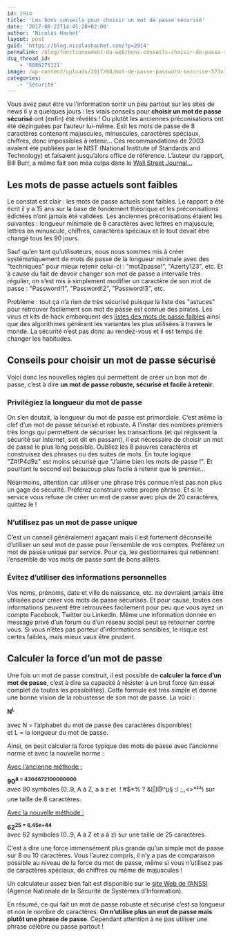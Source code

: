 ```yaml
---
id: 2914
title: 'Les bons conseils pour choisir un mot de passe sécurisé'
date: '2017-08-22T14:41:28+02:00'
author: 'Nicolas Hachet'
layout: post
guid: 'https://blog.nicolashachet.com/?p=2914'
permalink: /blog/fonctionnement-du-web/bons-conseils-choisir-de-passe-securise/
dsq_thread_id:
    - '6086275121'
image: /wp-content/uploads/2017/08/mot-de-passe-password-securise-573x322.jpg
categories:
    - 'Sécurité'
---
```


Vous avez peut être vu l’information sortir un peu partout sur les sites de news il y a quelques jours : les vrais conseils pour **choisir un mot de passe sécurisé** ont (enfin) été révélés ! Ou plutôt les anciennes préconisations ont été dézinguées par l’auteur lui-même. Exit les mots de passe de 8 caractères contenant majuscules, minuscules, caractères spéciaux, chiffres, donc impossibles à retenir… Ces recommandations de 2003 avaient été publiées par le NIST (National Institute of Standards and Technology) et faisaient jusqu’alors office de référence. L’auteur du rapport, Bill Burr, a même fait son méa culpa dans le [Wall Street Journal… ](https://www.wsj.com/articles/the-man-who-wrote-those-password-rules-has-a-new-tip-n3v-r-m1-d-1502124118)

## Les mots de passe actuels sont faibles

Le constat est clair : les mots de passe actuels sont faibles. Le rapport a été écrit il y a 15 ans sur la base de fondement théorique et les préconisations édictées n’ont jamais été validées. Les anciennes préconisations étaient les suivantes : longueur minimale de 8 caractères avec lettres en majuscule, lettres en minuscule, chiffres, caractères spéciaux et le tout devait être changé tous les 90 jours.

Sauf qu’en tant qu’utilisateurs, nous nous sommes mis à créer systématiquement de mots de passe de la longueur minimale avec des "techniques" pour mieux retenir celui-ci : "mot2passe!", "Azerty123", etc. Et à cause du fait de devoir changer son mot de passe a intervalle très régulier, on s’est mis à simplement modifier un caractère de son mot de passe : "Password!1", "Password!2", "Password!3", etc.

Problème : tout ça n’a rien de très sécurisé puisque la liste des "astuces" pour retrouver facilement son mot de passe est connue des pirates. Les virus et kits de hack embarquent des [listes des mots de passe faibles](https://www.developpez.com/actu/112390/Classement-des-mots-de-passe-les-plus-utilises-123456-en-tete-suivi-de-123456789-et-qwerty-quels-sont-selon-vous-les-pires-mots-de-passe-a-bannir/) ainsi que des algorithmes générant les variantes les plus utilisées à travers le monde. La sécurité n’est pas donc au rendez-vous et il est temps de changer les habitudes.

## Conseils pour choisir un mot de passe sécurisé

Voici donc les nouvelles règles qui permettent de créer un bon mot de passe, c’est à dire **un mot de passe robuste, sécurisé et facile à retenir**.

### Privilégiez la longueur du mot de passe

On s’en doutait, la longueur du mot de passe est primordiale. C’est même la clef d’un mot de passe sécurisé et robuste. A l’instar des nombres premiers très longs qui permettent de sécuriser les transactions (et qui régissent la sécurité sur Internet, soit dit en passant), il est nécessaire de choisir un mot de passe le plus long possible. Oubliez les 8 pauvres caractères et construisez des phrases ou des suites de mots. En toute logique "Z#!P4d9z" est moins sécurisé que "J’aime bien les mots de passe !". Et pourtant le second est beaucoup plus facile à retenir que le premier…

Néanmoins, attention car utiliser une phrase très connue n’est pas non plus un gage de sécurité. Préférez construire votre propre phrase. Et si le service vous refuse de créer un mot de passe avec plus de 20 caractères, quittez le !

### N’utilisez pas un mot de passe unique

C’est un conseil généralement agaçant mais il est fortement déconseillé d’utiliser un seul mot de passe pour l’ensemble de vos comptes. Préférez un mot de passe unique par service. Pour ça, les gestionnaires qui retiennent l’ensemble de vos mots de passe sont de bons alliers.

### Évitez d’utiliser des informations personnelles

Vos noms, prénoms, date et ville de naissance, etc. ne devraient jamais être utilisées pour créer vos mots de passe sécurisés. Et pour cause, toutes ces informations peuvent être retrouvées facilement pour peu que vous ayez un compte Facebook, Twitter ou LinkedIn. Même une information donnée en message privé d’un forum ou d’un réseau social peut se retourner contre vous. Si vous n’êtes pas porteur d’informations sensibles, le risque est certes faibles, mais mieux vaux être prudent.

## Calculer la force d’un mot de passe

Une fois un mot de passe construit, il est possible de **calculer la force d’un mot de passe**, c’est à dire sa capacité à résister à un brut force (un essai complet de toutes les possibilités). Cette formule est très simple et donne une bonne vision de la robustesse de son mot de passe. La voici :

**N<sup>L</sup>**

avec N = l’alphabet du mot de passe (les caractères disponibles)  
et L = la longueur du mot de passe.

Ainsi, on peut calculer la force typique des mots de passe avec l’ancienne norme et avec la nouvelle norme :

<span style="text-decoration: underline;">Avec l’ancienne méthode :</span>

**90**<sup>**8 = 4304672100000000**  
</sup>avec 90 symboles (0..9, A à Z, a à z et &#128; ! #$\*% ? &amp;[|]@^µ§ :/ ;.,<>°²³) sur une taille de 8 caractères.

<span style="text-decoration: underline;">Avec la nouvelle méthode :</span>

**62**<sup>**25 = 6,45e+44**  
</sup>avec 62 symboles (0..9, A à Z et a à z) sur une taille de 25 caractères.

C’est à dire une force immensément plus grande qu’un simple mot de passe sur 8 ou 10 caractères. Vous l’aurez compris, il n’y a pas de comparaison possible au niveau de la force du mot de passe, même si vous n’utilisez pas de caractères spéciaux, de chiffres ou même de majuscules !

Un calculateur assez bien fait est disponible sur le [site Web de l’ANSSI](https://www.ssi.gouv.fr/administration/precautions-elementaires/calculer-la-force-dun-mot-de-passe/) (Agence Nationale de la Sécurité de Systèmes d’Information).

En résumé, ce qui fait un mot de passe robuste et sécurisé c’est sa longueur et non le nombre de caractères. **On n’utilise plus un mot de passe mais plutôt une phrase de passe**. Cependant attention à ne pas utiliser une phrase célèbre ou passe partout !
